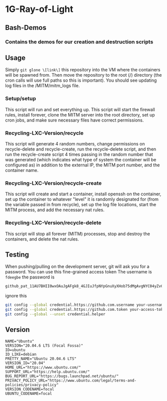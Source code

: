 # 1G-Ray-of-Light

## Bash-Demos
### Contains the demos for our creation and destruction scripts


## Usage

Simply `git glone \[link\]` this repository into the VM where the containers will be spawned from. Then move the repository to the root (/) directory (the cron calls will use full paths so this is important). You should see updating log files in the /MITM/mitm_logs file.

### Setup/setup
This script will run and set everything up. This script will start the firewall rules, install forever, clone the MITM server into the root directory, set up cron jobs, and make sure necessary files have correct permissions.

### Recycling-LXC-Version/recycle
This script will generate 4 random numbers, change permissions on recycle-delete and recycle-create, run the recycle-delete script, and then run the recycle-create script 4 times passing in the random number that was generated (which indicates what type of system the container will be configured as) in addition to the external IP, the MITM port number, and the container name.

### Recycling-LXC-Version/recycle-create
This script will create and start a container, install openssh on the container, set up the container to whatever "level" it is randomly designated for (from the variable passed in from recycle), set up the log file locations, start the MITM process, and add the necessary nat rules.

### Recycling-LXC-Version/recycle-delete
This script will stop all forever (MITM) processes, stop and destroy the containers, and delete the nat rules.




## Testing
When pushing/pulling on the development server, git will ask you for a password. You can use this fine-grained access token
The username is
`fdeegbe`
the password is
```bash
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
```

ignore this
```bash
git config --global credential.https://github.com.username your-username
git config --global credential.https://github.com.token your-access-token
git config --global --unset credential.helper
```


 ## Version
 ```
 NAME="Ubuntu"
VERSION="20.04.6 LTS (Focal Fossa)"
ID=ubuntu
ID_LIKE=debian
PRETTY_NAME="Ubuntu 20.04.6 LTS"
VERSION_ID="20.04"
HOME_URL="https://www.ubuntu.com/"
SUPPORT_URL="https://help.ubuntu.com/"
BUG_REPORT_URL="https://bugs.launchpad.net/ubuntu/"
PRIVACY_POLICY_URL="https://www.ubuntu.com/legal/terms-and-policies/privacy-policy"
VERSION_CODENAME=focal
UBUNTU_CODENAME=focal
```
